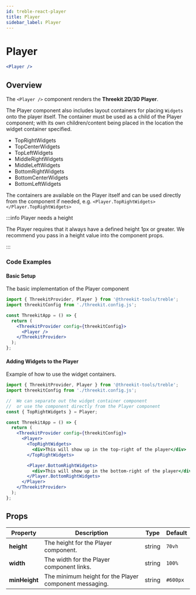 ```yaml
---
id: treble-react-player
title: Player
sidebar_label: Player
---
```


# Player

```jsx
<Player />
```

## Overview

The `<Player />` component renders the **Threekit 2D/3D Player**.

The Player component also includes layout containers for placing `Widgets` onto the player itself. The container must be used as a child of the Player component; with its own children/content being placed in the location the widget container specified.

- TopRightWidgets
- TopCenterWidgets
- TopLeftWidgets
- MiddleRightWidgets
- MiddleLeftWidgets
- BottomRightWidgets
- BottomCenterWidgets
- BottomLeftWidgets

The containers are available on the Player itself and can be used directly from the component if needed, e.g. `<Player.TopRightWidgets> </Player.TopRightWidgets>`

:::info Player needs a height

The Player requires that it always have a defined height 1px or greater. We recommend you pass in a height value into the component props.

:::

### Code Examples

#### Basic Setup

The basic implementation of the Player component

```jsx
import { ThreekitProvider, Player } from '@threekit-tools/treble';
import threekitConfig from './threekit.config.js';

const ThreekitApp = () => {
  return (
    <ThreekitProvider config={threekitConfig}>
      <Player />
    </ThreekitProvider>
  );
};
```

#### Adding Widgets to the Player

Example of how to use the widget containers.

```jsx
import { ThreekitProvider, Player } from '@threekit-tools/treble';
import threekitConfig from './threekit.config.js';

//  We can separate out the widget container component
//  or use the component directly from the Player component
const { TopRightWidgets } = Player;

const ThreekitApp = () => {
  return (
    <ThreekitProvider config={threekitConfig}>
      <Player>
        <TopRightWidgets>
          <div>This will show up in the top-right of the player</div>
        </TopRightWidgets>

        <Player.BottomRightWidgets>
          <div>This will show up in the bottom-right of the player</div>
        </Player.BottomRightWidgets>
      </Player>
    </ThreekitProvider>
  );
};
```

## Props

| Property      | Description                                            | Type   | Default  |
| ------------- | ------------------------------------------------------ | ------ | -------- |
| **height**    | The height for the Player component.                   | string | `70vh`   |
| **width**     | The width for the Player component links.              | string | `100%`   |
| **minHeight** | The minimum height for the Player component messaging. | string | `#600px` |
